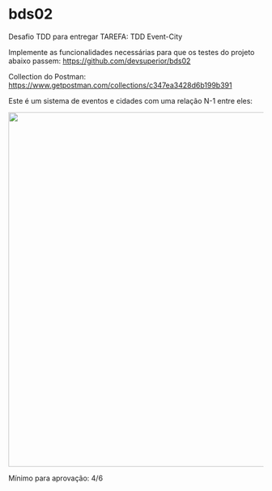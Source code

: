 # bds02

Desafio TDD para entregar
TAREFA: TDD Event-City

Implemente as funcionalidades necessárias para que os testes do projeto abaixo passem:
https://github.com/devsuperior/bds02

Collection do Postman:
https://www.getpostman.com/collections/c347ea3428d6b199b391

Este é um sistema de eventos e cidades com uma relação N-1 entre eles:

<div align="center">
<img src="https://user-images.githubusercontent.com/30321724/141784238-3e4ad065-0fb5-45cd-8042-c848b9e9cde8.PNG" width="700px">
</div>
 
Mínimo para aprovação: 4/6
